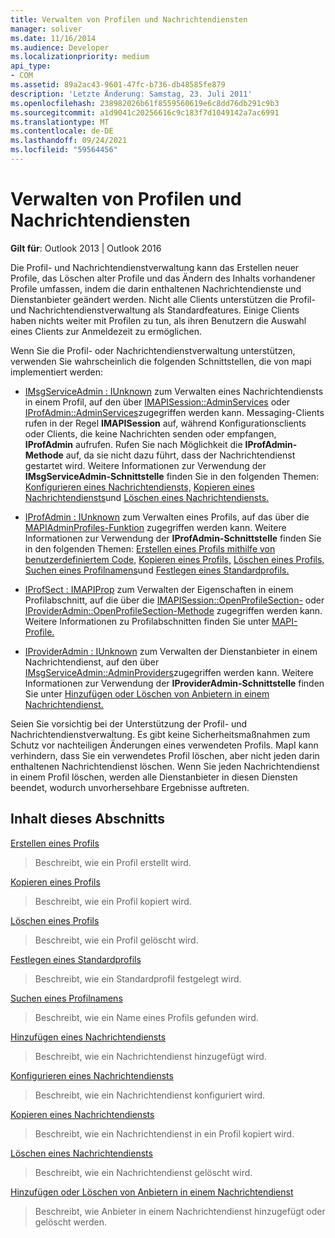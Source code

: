 ```yaml
---
title: Verwalten von Profilen und Nachrichtendiensten
manager: soliver
ms.date: 11/16/2014
ms.audience: Developer
ms.localizationpriority: medium
api_type:
- COM
ms.assetid: 89a2ac43-9601-47fc-b736-db48585fe879
description: 'Letzte Änderung: Samstag, 23. Juli 2011'
ms.openlocfilehash: 238982026b61f8559560619e6c8dd76db291c9b3
ms.sourcegitcommit: a1d9041c20256616c9c183f7d1049142a7ac6991
ms.translationtype: MT
ms.contentlocale: de-DE
ms.lasthandoff: 09/24/2021
ms.locfileid: "59564456"
---
```

# <a name="administering-profiles-and-message-services"></a>Verwalten von Profilen und Nachrichtendiensten

  
  
**Gilt für**: Outlook 2013 | Outlook 2016 
  
Die Profil- und Nachrichtendienstverwaltung kann das Erstellen neuer Profile, das Löschen alter Profile und das Ändern des Inhalts vorhandener Profile umfassen, indem die darin enthaltenen Nachrichtendienste und Dienstanbieter geändert werden. Nicht alle Clients unterstützen die Profil- und Nachrichtendienstverwaltung als Standardfeatures. Einige Clients haben nichts weiter mit Profilen zu tun, als ihren Benutzern die Auswahl eines Clients zur Anmeldezeit zu ermöglichen.
  
Wenn Sie die Profil- oder Nachrichtendienstverwaltung unterstützen, verwenden Sie wahrscheinlich die folgenden Schnittstellen, die von mapi implementiert werden:
  
- [IMsgServiceAdmin : IUnknown](imsgserviceadminiunknown.md) zum Verwalten eines Nachrichtendiensts in einem Profil, auf den über [IMAPISession::AdminServices](imapisession-adminservices.md) oder [IProfAdmin::AdminServices](iprofadmin-adminservices.md)zugegriffen werden kann. Messaging-Clients rufen in der Regel **IMAPISession** auf, während Konfigurationsclients oder Clients, die keine Nachrichten senden oder empfangen, **IProfAdmin** aufrufen. Rufen Sie nach Möglichkeit die **IProfAdmin-Methode** auf, da sie nicht dazu führt, dass der Nachrichtendienst gestartet wird. Weitere Informationen zur Verwendung der **IMsgServiceAdmin-Schnittstelle** finden Sie in den folgenden Themen: [Konfigurieren eines Nachrichtendiensts,](configuring-a-message-service.md) [Kopieren eines Nachrichtendiensts](copying-a-message-service.md)und [Löschen eines Nachrichtendiensts.](deleting-a-message-service.md)
    
- [IProfAdmin : IUnknown](iprofadminiunknown.md) zum Verwalten eines Profils, auf das über die [MAPIAdminProfiles-Funktion](mapiadminprofiles.md) zugegriffen werden kann. Weitere Informationen zur Verwendung der **IProfAdmin-Schnittstelle** finden Sie in den folgenden Themen: [Erstellen eines Profils mithilfe von benutzerdefiniertem Code,](creating-a-profile-by-using-custom-code.md) [Kopieren eines Profils,](copying-a-profile.md) [Löschen eines Profils,](deleting-a-profile.md) [Suchen eines Profilnamens](finding-a-profile-name.md)und [Festlegen eines Standardprofils.](setting-a-default-profile.md)
    
- [IProfSect : IMAPIProp](iprofsectimapiprop.md) zum Verwalten der Eigenschaften in einem Profilabschnitt, auf die über die [IMAPISession::OpenProfileSection-](imapisession-openprofilesection.md) oder [IProviderAdmin::OpenProfileSection-Methode](iprovideradmin-openprofilesection.md) zugegriffen werden kann. Weitere Informationen zu Profilabschnitten finden Sie unter [MAPI-Profile.](mapi-profiles.md)
    
- [IProviderAdmin : IUnknown](iprovideradminiunknown.md) zum Verwalten der Dienstanbieter in einem Nachrichtendienst, auf den über [IMsgServiceAdmin::AdminProviders](imsgserviceadmin-adminproviders.md)zugegriffen werden kann. Weitere Informationen zur Verwendung der **IProviderAdmin-Schnittstelle** finden Sie unter [Hinzufügen oder Löschen von Anbietern in einem Nachrichtendienst.](adding-or-deleting-providers-in-a-message-service.md)
    
Seien Sie vorsichtig bei der Unterstützung der Profil- und Nachrichtendienstverwaltung. Es gibt keine Sicherheitsmaßnahmen zum Schutz vor nachteiligen Änderungen eines verwendeten Profils. MapI kann verhindern, dass Sie ein verwendetes Profil löschen, aber nicht jeden darin enthaltenen Nachrichtendienst löschen. Wenn Sie jeden Nachrichtendienst in einem Profil löschen, werden alle Dienstanbieter in diesen Diensten beendet, wodurch unvorhersehbare Ergebnisse auftreten.
  
## <a name="in-this-section"></a>Inhalt dieses Abschnitts

[Erstellen eines Profils](creating-a-profile.md)
  
> Beschreibt, wie ein Profil erstellt wird.
    
[Kopieren eines Profils](copying-a-profile.md)
  
> Beschreibt, wie ein Profil kopiert wird.
    
[Löschen eines Profils](deleting-a-profile.md)
  
> Beschreibt, wie ein Profil gelöscht wird.
    
[Festlegen eines Standardprofils](setting-a-default-profile.md)
  
> Beschreibt, wie ein Standardprofil festgelegt wird.
    
[Suchen eines Profilnamens](finding-a-profile-name.md)
  
> Beschreibt, wie ein Name eines Profils gefunden wird.
    
[Hinzufügen eines Nachrichtendiensts](adding-a-message-service.md)
  
> Beschreibt, wie ein Nachrichtendienst hinzugefügt wird.
    
[Konfigurieren eines Nachrichtendiensts](configuring-a-message-service.md)
  
> Beschreibt, wie ein Nachrichtendienst konfiguriert wird.
    
[Kopieren eines Nachrichtendiensts](copying-a-message-service.md)
  
> Beschreibt, wie ein Nachrichtendienst in ein Profil kopiert wird.
    
[Löschen eines Nachrichtendiensts](deleting-a-message-service.md)
  
> Beschreibt, wie ein Nachrichtendienst gelöscht wird.
    
[Hinzufügen oder Löschen von Anbietern in einem Nachrichtendienst](adding-or-deleting-providers-in-a-message-service.md)
  
> Beschreibt, wie Anbieter in einem Nachrichtendienst hinzugefügt oder gelöscht werden.
    

